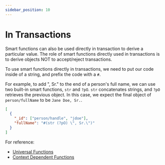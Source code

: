 ```yaml
---
sidebar_position: 10
---
```


# In Transactions

Smart functions can also be used directly in transaction to derive a particular value. The role of smart functions directly used in transactions is to derive objects NOT to accept/reject transactions.

To use smart functions directly in transactions, we need to put our code inside of a string, and prefix the code with a `#`.

For example, to add ", Sr." to the end of a person's full name, we can use two built-in smart functions, `str` and `?pO`. `str` concatenates strings, and `?pO` retrieves the previous object. In this case, we expect the final object of `person/fullName` to be `Jane Doe, Sr.`.

```json
[
  {
    "_id": ["person/handle", "jdoe"],
    "fullName": "#(str (?pO) \", Sr.\")"
  }
]
```

For reference:

- [Universal Functions](/overview/schema/smartfunctions.mdx#universal-functions)
- [Context Dependent Functions](/overview/schema/smartfunctions.mdx#context-dependent-functions)
